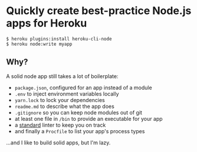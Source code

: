 # Quickly create best-practice Node.js apps for Heroku

```
$ heroku plugins:install heroku-cli-node
$ heroku node:write myapp
```

## Why?

A solid node app still takes a lot of boilerplate:

- `package.json`, configured for an app instead of a module
- `.env` to inject environment variables locally
- `yarn.lock` to lock your dependencies
- `readme.md` to describe what the app does
- `.gitignore` so you can keep node modules out of git
- at least one file in `/bin` to provide an executable for your app
- a [standard](http://standardjs.com/) linter to keep you on track
- and finally a `Procfile` to list your app's process types

...and I like to build solid apps, but I'm lazy.
